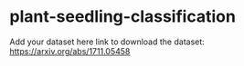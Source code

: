 # plant-seedling-classification
Add your dataset here 
link to download the dataset:
https://arxiv.org/abs/1711.05458

